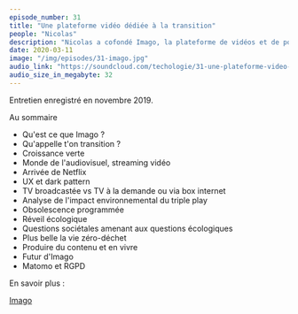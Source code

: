 ```yaml
---
episode_number: 31
title: "Une plateforme vidéo dédiée à la transition"
people: "Nicolas"
description: "Nicolas a cofondé Imago, la plateforme de vidéos et de podcasts dédiée à la transition et lancée en janvier 2019. On parle du monde de l'audiovisuel, l'arrivée du streaming."
date: 2020-03-11
image: "/img/episodes/31-imago.jpg"
audio_link: "https://soundcloud.com/techologie/31-une-plateforme-video-dediee-a-la-transition-avec-nicolas"
audio_size_in_megabyte: 32
---
```


Entretien enregistré en novembre 2019.

Au sommaire

* Qu'est ce que Imago ?
* Qu'appelle t'on transition ?
* Croissance verte
* Monde de l'audiovisuel, streaming vidéo
* Arrivée de Netflix
* UX et dark pattern
* TV broadcastée vs TV à la demande ou via box internet
* Analyse de l'impact environnemental du triple play
* Obsolescence programmée
* Réveil écologique
* Questions sociétales amenant aux questions écologiques
* Plus belle la vie zéro-déchet
* Produire du contenu et en vivre
* Futur d'Imago
* Matomo et RGPD

<div class="block">

En savoir plus :

[Imago](https://www.imagotv.fr/)

</div>
